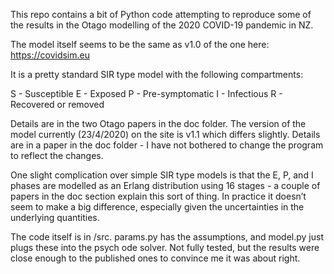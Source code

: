 This repo contains a bit of Python code attempting to reproduce some of the results in the Otago modelling of the 2020 COVID-19 pandemic in NZ.

The model itself seems to be the same as v1.0 of the one here: https://covidsim.eu

It is a pretty standard SIR type model with the following compartments:

S - Susceptible
E - Exposed
P - Pre-symptomatic
I - Infectious
R - Recovered or removed

Details are in the two Otago papers in the doc folder. The version of the model currently (23/4/2020) on the site is v1.1 which differs slightly. Details are in a paper in the doc folder - I have not bothered to change the program to reflect the changes.

One slight complication over simple SIR type models is that the E, P, and I phases are modelled as an Erlang distribution using 16 stages -  a couple of papers in the doc section explain this sort of thing. In practice it doesn’t seem to make a big difference, especially given the uncertainties in the underlying quantities.

The code itself is in /src. params.py has the assumptions, and model.py just plugs these into the psych ode solver. Not fully tested, but the results were close enough to the published ones to convince me it was about right.